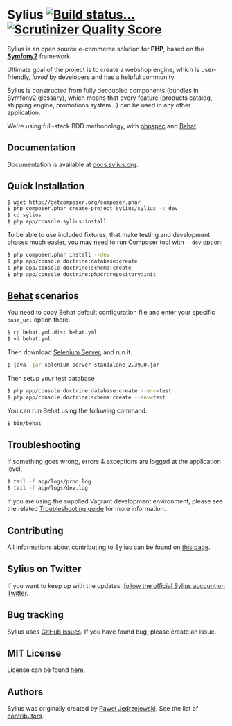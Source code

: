 Sylius [![Build status...](https://secure.travis-ci.org/Sylius/Sylius.png?branch=master)](http://travis-ci.org/Sylius/Sylius) [![Scrutinizer Quality Score](https://scrutinizer-ci.com/g/Sylius/Sylius/badges/quality-score.png?s=f6d89b8aad6e15cab61134e7c0544ee1313f7f31)](https://scrutinizer-ci.com/g/Sylius/Sylius/)
======

Sylius is an open source e-commerce solution for **PHP**, based on the [**Symfony2**](http://symfony.com) framework.

Ultimate goal of the project is to create a webshop engine, which is user-friendly, *loved* by developers and has a helpful community.

Sylius is constructed from fully decoupled components (bundles in Symfony2 glossary), which means that every feature (products catalog, shipping engine, promotions system...) can be used in any other application. 

We're using full-stack BDD methodology, with [phpspec](http://phpspec.net) and [Behat](http://behat.org).

Documentation
-------------

Documentation is available at [docs.sylius.org](http://docs.sylius.org).

Quick Installation
------------------

```bash
$ wget http://getcomposer.org/composer.phar
$ php composer.phar create-project sylius/sylius -s dev
$ cd sylius
$ php app/console sylius:install
```

To be able to use included fixtures, that make testing and development phases much easier, you may need
to run Composer tool with `--dev` option:

```bash
$ php composer.phar install --dev
$ php app/console doctrine:database:create
$ php app/console doctrine:schema:create 
$ php app/console doctrine:phpcr:repository:init
```

[Behat](http://behat.org) scenarios
-----------------------------------

You need to copy Behat default configuration file and enter your specific ``base_url``
option there.

```bash
$ cp behat.yml.dist behat.yml
$ vi behat.yml
```

Then download [Selenium Server](http://seleniumhq.org/download/), and run it.

```bash
$ java -jar selenium-server-standalone-2.39.0.jar
```

Then setup your test database

```bash
$ php app/console doctrine:database:create --env=test
$ php app/console doctrine:schema:create --env=test
```

You can run Behat using the following command.

```bash
$ bin/behat
```

Troubleshooting
---------------

If something goes wrong, errors & exceptions are logged at the application level.

```bash
$ tail -f app/logs/prod.log
$ tail -f app/logs/dev.log
```

If you are using the supplied Vagrant development environment, please see the related [Troubleshooting guide](vagrant/README.md#Troubleshooting) for more information.

Contributing
------------

All informations about contributing to Sylius can be found on [this page](http://docs.sylius.org/en/latest/contributing/index.html).

Sylius on Twitter
-----------------

If you want to keep up with the updates, [follow the official Sylius account on Twitter](http://twitter.com/Sylius).

Bug tracking
------------

Sylius uses [GitHub issues](https://github.com/Sylius/Sylius/issues).
If you have found bug, please create an issue.

MIT License
-----------

License can be found [here](https://github.com/Sylius/Sylius/blob/master/LICENSE).

Authors
-------

Sylius was originally created by [Paweł Jędrzejewski](http://pjedrzejewski.com).
See the list of [contributors](https://github.com/Sylius/Sylius/contributors).

